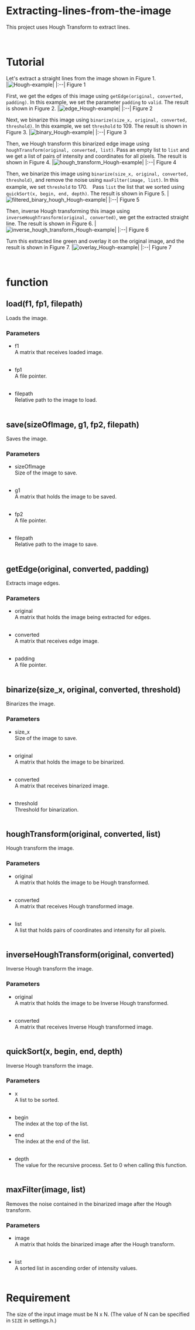 # Extracting-lines-from-the-image
This project uses Hough Transform to extract lines.

<br>

# Tutorial
Let's extract a straight lines from the image shown in Figure 1.  
|![Hough-example](https://user-images.githubusercontent.com/82690385/125887474-f4279c30-c963-42ac-850a-386a77165360.png)|
|:--|
Figure 1

First, we get the edges of this image using `getEdge(original, converted, padding)`. In this example, we set the parameter `padding` to `valid`. The result is shown in Figure 2.
|![edge_Hough-example](https://user-images.githubusercontent.com/82690385/125888804-f0cf0a46-27d1-46e5-84b3-a7469e3121db.png)|
|:--|
Figure 2

Next, we binarize this image using `binarize(size_x, original, converted, threshold)`. In this example, we set `threshold` to 109. The result is shown in Figure 3.
|![binary_Hough-example](https://user-images.githubusercontent.com/82690385/125889450-8376b0e9-b1b5-4165-848c-915a786918fd.png)|
|:--|
Figure 3

Then, we Hough transform this binarized edge image using `houghTransform(original, converted, list)`. Pass an empty list to `list` and we get a list of pairs of intensity and coordinates for all pixels. The result is shown in Figure 4.
|![hough_transform_Hough-example](https://user-images.githubusercontent.com/82690385/125889850-97346c10-7672-4cc4-89b7-37437f02e4bd.png)|
|:--|
Figure 4

Then, we binarize this image using `binarize(size_x, original, converted, threshold)`, and remove the noise using `maxFilter(image, list)`. In this example, we set `threshold` to 170.　Pass `list` the list that we sorted using `quickSort(x, begin, end, depth)`. The result is shown in Figure 5.
|![filtered_binary_hough_Hough-example](https://user-images.githubusercontent.com/82690385/125890767-18152696-2b66-44fe-ac8d-69f1e52045c6.png)|
|:--|
Figure 5

Then, inverse Hough transforming this image using `inverseHoughTransform(original, converted)`, we get the extracted straight line. The result is shown in Figure 6.
|![inverse_hough_transform_Hough-example](https://user-images.githubusercontent.com/82690385/125891141-6ea59104-26d0-4a03-9132-68b218ee4a64.png)|
|:--|
Figure 6

Turn this extracted line green and overlay it on the original image, and the result is shown in Figure 7.
|![overlay_Hough-example](https://user-images.githubusercontent.com/82690385/125891610-806bb9cd-736b-42ce-8a3b-dab78f9d1c05.png)|
|:--|
Figure 7

<br>





# function
## load(f1, fp1, filepath)
  Loads the image.
  
  ### Parameters
  * f1  
    A matrix that receives loaded image.  
    <br>
    
  * fp1  
    A file pointer.  
    <br>
    
  * filepath  
      Relative path to the image to load.  
      <br>
      
      
      
 ## save(sizeOfImage, g1, fp2, filepath)
  Saves the image.
  
  ### Parameters
 * sizeOfImage  
    Size of the image to save.  
    <br>
    
  * g1  
    A matrix that holds the image to be saved.  
    <br>
    
  * fp2  
    A file pointer.  
    <br>
    
  * filepath  
      Relative path to the image to save.  
      <br>
      
 
 
 ## getEdge(original, converted, padding)
  Extracts image edges.
  
  ### Parameters
 * original  
    A matrix that holds the image being extracted for edges.  
    <br>
    
  * converted  
    A matrix that receives edge image.  
    <br>
    
  * padding  
    A file pointer.  
    <br>
    
 
      
## binarize(size_x, original, converted, threshold)
  Binarizes the image.
  
  ### Parameters
 * size_x  
    Size of the image to save.  
    <br>
    
  * original  
    A matrix that holds the image to be binarized.  
    <br>
    
  * converted  
    A matrix that receives binarized image.  
    <br>
    
  * threshold  
      Threshold for binarization.  
      <br>
      
 
 
## houghTransform(original, converted, list)
  Hough transform the image.
  
  ### Parameters
 * original  
    A matrix that holds the image to be Hough transformed.  
    <br>
    
  * converted  
    A matrix that receives Hough transformed image.  
    <br>
    
  * list  
      A list that holds pairs of coordinates and intensity for all pixels.  
      <br>
      
 
 
## inverseHoughTransform(original, converted)
  Inverse Hough transform the image.
  
  ### Parameters
 * original  
    A matrix that holds the image to be Inverse Hough transformed.  
    <br>
    
  * converted  
    A matrix that receives Inverse Hough transformed image.  
    <br>
  
      
 
## quickSort(x, begin, end, depth)
  Inverse Hough transform the image.
  
  ### Parameters
  * x  
    A list to be sorted.  
    <br>
    
  * begin  
    The index at the top of the list. 
    <br>
    
  * end  
    The index at the end of the list.  
    <br>
    
  * depth  
      The value for the recursive process. Set to 0 when calling this function.  
      <br>
  
      
 
## maxFilter(image, list)
  Removes the noise contained in the binarized image after the Hough transform.
  
  ### Parameters
  * image  
    A matrix that holds the binarized image after the Hough transform.  
    <br>
    
  * list  
      A sorted list in ascending order of intensity values.  
      <br>
      
      
      
# Requirement
The size of the input image must be N x N. (The value of N can be specified in `SIZE` in settings.h.)
